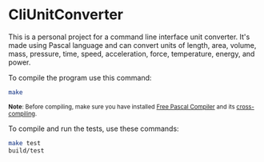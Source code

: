 # CliUnitConverter

This is a personal project for a command line interface unit converter. It's made using Pascal language and can convert units of length, area, volume, mass, pressure, time, speed, acceleration, force, temperature, energy, and power.

To compile the program use this command:

```sh
make
```

<sub>**Note**: Before compiling, make sure you have installed [Free Pascal Compiler](https://wiki.freepascal.org/Installing_the_Free_Pascal_Compiler) and its [cross-compiling](https://wiki.freepascal.org/Cross_compiling).</sub>

To compile and run the tests, use these commands:

```sh
make test
build/test
```
